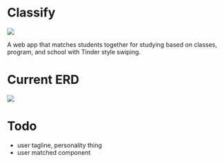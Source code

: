 # Classify

<img src="https://github.com/MathyouMB/Classify/raw/develop/public/appLogo130.png">

A web app that matches students together for studying based on classes, program, and school with Tinder style swiping.

# Current ERD
<img src="https://cdn.discordapp.com/attachments/490220076163792896/653669452323356683/unknown.png"></img>

# Todo
- user tagline, personality thing
- user matched component
